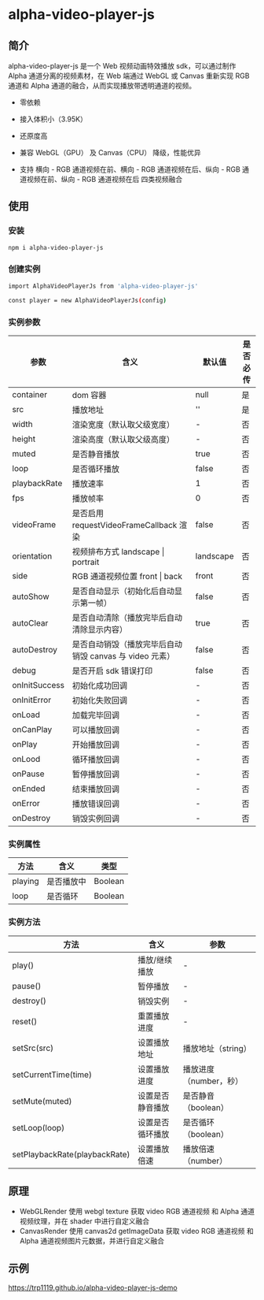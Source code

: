 # alpha-video-player-js

## 简介

alpha-video-player-js 是一个 Web 视频动画特效播放 sdk，可以通过制作 Alpha 通道分离的视频素材，在 Web 端通过 WebGL 或 Canvas 重新实现 RGB 通道和 Alpha 通道的融合，从而实现播放带透明通道的视频。

- 零依赖

- 接入体积小（3.95K）
- 还原度高
- 兼容 WebGL（GPU） 及 Canvas（CPU） 降级，性能优异
- 支持 横向 - RGB 通道视频在前、横向 - RGB 通道视频在后、纵向 - RGB 通道视频在前、纵向 - RGB 通道视频在后 四类视频融合

## 使用

### 安装

```bash
npm i alpha-video-player-js
```

### 创建实例

```bash
import AlphaVideoPlayerJs from 'alpha-video-player-js'

const player = new AlphaVideoPlayerJs(config)
```

### 实例参数

| 参数          | 含义                               | 默认值    | 是否必传 |
| ------------- | ---------------------------------- | --------- | -------- |
| container     | dom 容器                           | null      | 是       |
| src           | 播放地址                           | ''        | 是       |
| width         | 渲染宽度（默认取父级宽度）                              | -         | 否       |
| height        | 渲染高度（默认取父级高度）                              | -         | 否       |
| muted         | 是否静音播放                                            | true      | 否       |
| loop          | 是否循环播放                                            | false     | 否       |
| playbackRate  | 播放速率                                                | 1         | 否       |
| fps           | 播放帧率                                                | 0        | 否       |
| videoFrame    | 是否启用 requestVideoFrameCallback 渲染                 | false     | 否       |
| orientation   | 视频排布方式 landscape \| portrait                      | landscape | 否       |
| side          | RGB 通道视频位置 front \| back                          | front     | 否       |
| autoShow      | 是否自动显示（初始化后自动显示第一帧）                  | false     | 否       |
| autoClear     | 是否自动清除（播放完毕后自动清除显示内容）              | true      | 否       |
| autoDestroy   | 是否自动销毁（播放完毕后自动销毁 canvas 与 video 元素） | false     | 否       |
| debug         | 是否开启 sdk 错误打印                                   | false     | 否       |
| onInitSuccess | 初始化成功回调                                          | -         | 否       |
| onInitError   | 初始化失败回调                                          | -         | 否       |
| onLoad        | 加载完毕回调                                            | -         | 否       |
| onCanPlay     | 可以播放回调                                            | -         | 否       |
| onPlay        | 开始播放回调                                            | -         | 否       |
| onLood        | 循环播放回调                                            | -         | 否       |
| onPause       | 暂停播放回调                                            | -         | 否       |
| onEnded       | 结束播放回调                                            | -         | 否       |
| onError       | 播放错误回调                                            | -         | 否       |
| onDestroy | 销毁实例回调 | - | 否 |

### 实例属性

| 方法    | 含义       | 类型    |
| ------- | ---------- | ------- |
| playing | 是否播放中 | Boolean |
| loop    | 是否循环   | Boolean |

### 实例方法

| 方法                          | 含义             | 参数                |
| ----------------------------- | ---------------- | ------------------- |
| play()                        | 播放/继续播放    | -                   |
| pause()                       | 暂停播放         | -                   |
| destroy()                     | 销毁实例         | -                   |
| reset()                       | 重置播放进度     | -                      |
| setSrc(src)                   | 设置播放地址     | 播放地址（string）     |
| setCurrentTime(time)          | 设置播放进度     | 播放进度（number，秒） |
| setMute(muted)                | 设置是否静音播放 | 是否静音（boolean）    |
| setLoop(loop)                 | 设置是否循环播放 | 是否循环（boolean）    |
| setPlaybackRate(playbackRate) | 设置播放倍速     | 播放倍速（number）     |

## 原理

- WebGLRender 使用 webgl texture 获取 video RGB 通道视频 和 Alpha 通道视频纹理，并在 shader 中进行自定义融合
- CanvasRender 使用 canvas2d getImageData 获取 video RGB 通道视频 和 Alpha 通道视频图片元数据，并进行自定义融合

## 示例

https://trp1119.github.io/alpha-video-player-js-demo